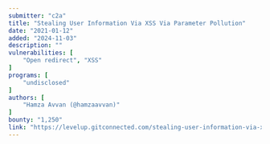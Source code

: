 ```yaml
---
submitter: "c2a"
title: "Stealing User Information Via XSS Via Parameter Pollution"
date: "2021-01-12"
added: "2024-11-03"
description: ""
vulnerabilities: [
    "Open redirect", "XSS"
]
programs: [
    "undisclosed"
]
authors: [
    "Hamza Avvan (@hamzaavvan)"
]
bounty: "1,250"
link: "https://levelup.gitconnected.com/stealing-user-information-via-xss-via-parameter-pollution-7d99b3379e7d"
---
```




